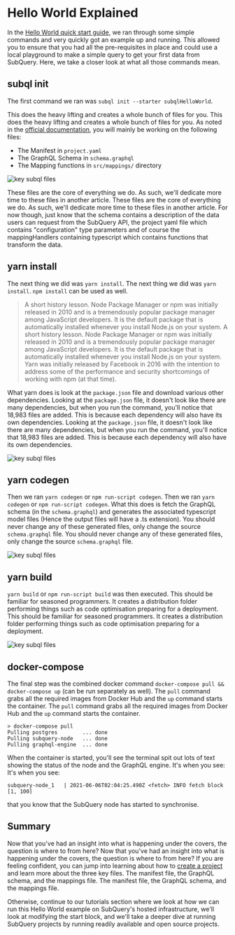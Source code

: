 # Hello World Explained

In the [Hello World quick start guide](helloworld-localhost.md), we ran through some simple commands and very quickly got an example up and running. This allowed you to ensure that you had all the pre-requisites in place and could use a local playground to make a simple query to get your first data from SubQuery. Here, we take a closer look at what all those commands mean.

## subql init

The first command we ran was `subql init --starter subqlHelloWorld`.

This does the heavy lifting and creates a whole bunch of files for you. This does the heavy lifting and creates a whole bunch of files for you. As noted in the [official documentation](quickstart.md#configure-and-build-the-starter-project), you will mainly be working on the following files:

- The Manifest in `project.yaml`
- The GraphQL Schema in `schema.graphql`
- The Mapping functions in `src/mappings/` directory

![key subql files](/assets/img/main_subql_files.png)

These files are the core of everything we do. As such, we'll dedicate more time to these files in another article. These files are the core of everything we do. As such, we'll dedicate more time to these files in another article. For now though, just know that the schema contains a description of the data users can request from the SubQuery API, the project yaml file which contains "configuration" type parameters and of course the mappingHandlers containing typescript which contains functions that transform the data.

## yarn install

The next thing we did was `yarn install`. The next thing we did was `yarn install`. `npm install` can be used as well.

> A short history lesson. Node Package Manager or npm was initially released in 2010 and is a tremendously popular package manager among JavaScript developers. It is the default package that is automatically installed whenever you install Node.js on your system. A short history lesson. Node Package Manager or npm was initially released in 2010 and is a tremendously popular package manager among JavaScript developers. It is the default package that is automatically installed whenever you install Node.js on your system. Yarn was initially released by Facebook in 2016 with the intention to address some of the performance and security shortcomings of working with npm (at that time).

What yarn does is look at the `package.json` file and download various other dependencies. Looking at the `package.json` file, it doesn't look like there are many dependencies, but when you run the command, you'll notice that 18,983 files are added. This is because each dependency will also have its own dependencies. Looking at the `package.json` file, it doesn't look like there are many dependencies, but when you run the command, you'll notice that 18,983 files are added. This is because each dependency will also have its own dependencies.

![key subql files](/assets/img/dependencies.png)

## yarn codegen

Then we ran `yarn codegen` or `npm run-script codegen`. Then we ran `yarn codegen` or `npm run-script codegen`. What this does is fetch the GraphQL schema (in the `schema.graphql`) and generates the associated typescript model files (Hence the output files will have a .ts extension). You should never change any of these generated files, only change the source `schema.graphql` file. You should never change any of these generated files, only change the source `schema.graphql` file.

![key subql files](/assets/img/typescript.png)

## yarn build

`yarn build` or `npm run-script build` was then executed. This should be familiar for seasoned programmers. It creates a distribution folder performing things such as code optimisation preparing for a deployment. This should be familiar for seasoned programmers. It creates a distribution folder performing things such as code optimisation preparing for a deployment.

![key subql files](/assets/img/distribution_folder.png)

## docker-compose

The final step was the combined docker command `docker-compose pull && docker-compose up` (can be run separately as well). The `pull` command grabs all the required images from Docker Hub and the `up` command starts the container. The `pull` command grabs all the required images from Docker Hub and the `up` command starts the container.

```shell
> docker-compose pull
Pulling postgres        ... done
Pulling subquery-node   ... done
Pulling graphql-engine  ... done
```

When the container is started, you'll see the terminal spit out lots of text showing the status of the node and the GraphQL engine. It's when you see: It's when you see:

```
subquery-node_1   | 2021-06-06T02:04:25.490Z <fetch> INFO fetch block [1, 100]
```

that you know that the SubQuery node has started to synchronise.

## Summary

Now that you've had an insight into what is happening under the covers, the question is where to from here? Now that you've had an insight into what is happening under the covers, the question is where to from here? If you are feeling confident, you can jump into learning about how to [create a project](../create/introduction.md) and learn more about the three key files. The manifest file, the GraphQL schema, and the mappings file. The manifest file, the GraphQL schema, and the mappings file.

Otherwise, continue to our tutorials section where we look at how we can run this Hello World example on SubQuery's hosted infrastructure, we'll look at modifying the start block, and we'll take a deeper dive at running SubQuery projects by running readily available and open source projects.

